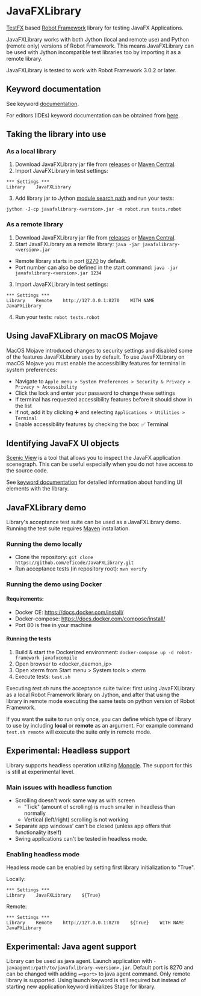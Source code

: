 # JavaFXLibrary

[TestFX](https://github.com/TestFX/TestFX) based [Robot Framework](http://robotframework.org) library for testing JavaFX Applications.

JavaFXLibrary works with both Jython (local and remote use) and Python (remote only) versions of Robot Framework. This means JavaFXLibrary can be used with Jython incompatible test libraries too by importing it as a remote library.

JavaFXLibrary is tested to work with Robot Framework 3.0.2 or later.

## Keyword documentation
See keyword [documentation](https://repo1.maven.org/maven2/org/robotframework/javafxlibrary/0.5.5/javafxlibrary-0.5.5.html).

For editors (IDEs) keyword documentation can be obtained from [here](https://repo1.maven.org/maven2/org/robotframework/javafxlibrary/0.5.5/javafxlibrary-0.5.5.xml).

## Taking the library into use
### As a local library
1. Download JavaFXLibrary jar file from [releases](https://github.com/eficode/JavaFXLibrary/releases/) or [Maven Central](https://search.maven.org/artifact/org.robotframework/javafxlibrary).
2. Import JavaFXLibrary in test settings:
```
*** Settings ***
Library    JavaFXLibrary
```
3. Add library jar to Jython [module search path](http://robotframework.org/robotframework/3.1.2/RobotFrameworkUserGuide.html#configuring-where-to-search-libraries-and-other-extensions) and run your tests:
```
jython -J-cp javafxlibrary-<version>.jar -m robot.run tests.robot
```

### As a remote library
1. Download JavaFXLibrary jar file from [releases](https://github.com/eficode/JavaFXLibrary/releases/) or [Maven Central](https://search.maven.org/artifact/org.robotframework/javafxlibrary).
2. Start JavaFXLibrary as a remote library: `java -jar javafxlibrary-<version>.jar`
  - Remote library starts in port [8270](http://localhost:8270) by default.
  - Port number can also be defined in the start command: `java -jar javafxlibrary-<version>.jar 1234`
3. Import JavaFXLibrary in test settings:
```
*** Settings ***
Library    Remote    http://127.0.0.1:8270    WITH NAME    JavaFXLibrary
```
4. Run your tests: `robot tests.robot`

## Using JavaFXLibrary on macOS Mojave
MacOS Mojave introduced changes to security settings and disabled some of the features JavaFXLibrary uses by default.
To use JavaFXLibrary on macOS Mojave you must enable the accessibility features for terminal in system preferences:
- Navigate to `Apple menu > System Preferences > Security & Privacy > Privacy > Accessibility`
- Click the lock and enter your password to change these settings
- If terminal has requested accessibility features before it should show in the list
- If not, add it by clicking :heavy_plus_sign: and selecting `Applications > Utilities > Terminal`
- Enable accessibility features by checking the box: :white_check_mark: Terminal

## Identifying JavaFX UI objects
[Scenic View](https://github.com/JonathanGiles/scenic-view) is a tool that allows you to inspect the JavaFX application scenegraph. This can be useful especially when you do not have access to the source code.

See [keyword documentation](https://eficode.github.io/JavaFXLibrary/javafxlibrary.html#3.%20Locating%20JavaFX%20Nodes) for detailed information about handling UI elements with the library.

## JavaFXLibrary demo

Library's acceptance test suite can be used as a JavaFXLibrary demo. Running the test suite requires [Maven](https://maven.apache.org) installation.

### Running the demo locally
- Clone the repository: `git clone https://github.com/eficode/JavaFXLibrary.git`
- Run acceptance tests (in repository root): `mvn verify`

### Running the demo using Docker
#### Requirements:
* Docker CE: https://docs.docker.com/install/
* Docker-compose: https://docs.docker.com/compose/install/
* Port 80 is free in your machine

#### Running the tests
1. Build & start the Dockerized environment: `docker-compose up -d robot-framework javafxcompile`
2. Open browser to <docker_daemon_ip>
3. Open xterm from Start menu > System tools > xterm
4. Execute tests: `test.sh`

Executing _test.sh_ runs the acceptance suite twice: first using JavaFXLibrary as a local Robot Framework library on Jython, and after that using the library in remote mode executing the same tests on python version of Robot Framework.

If you want the suite to run only once, you can define which type of library to use by including **local** or **remote** as an argument. For example command `test.sh remote` will execute the suite only in remote mode.

## Experimental: Headless support
Library supports headless operation utilizing [Monocle](https://wiki.openjdk.java.net/display/OpenJFX/Monocle). The support for this is still at experimental level.

### Main issues with headless function
* Scrolling doesn't work same way as with screen
  * "Tick" (amount of scrolling) is much smaller in headless than normally
  * Vertical (left/right) scrolling is not working
* Separate app windows' can't be closed (unless app offers that functionality itself)
* Swing applications can't be tested in headless mode.

### Enabling headless mode
Headless mode can be enabled by setting first library initialization to "True".

Locally:
```
*** Settings ***
Library    JavaFXLibrary    ${True}
```

Remote:
```
*** Settings ***
Library    Remote    http://127.0.0.1:8270    ${True}    WITH NAME    JavaFXLibrary
```

## Experimental: Java agent support
Library can be used as java agent. Launch application with `-javaagent:/path/to/javafxlibrary-<version>.jar`. Default port is 8270 and can be changed with adding `=<port>` to java agent command. Only remote library is supported. Using launch keyword is still required but instead of starting new application keyword initializes Stage for library.
